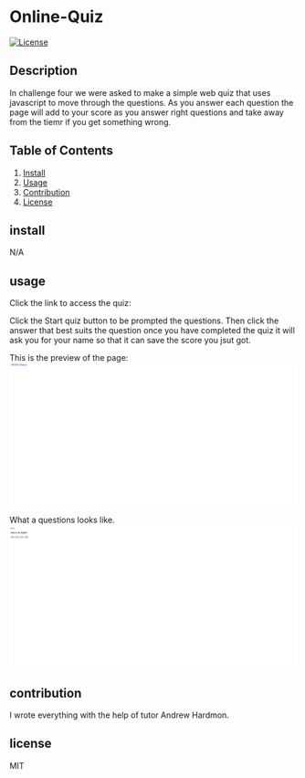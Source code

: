 # Online-Quiz
  [![License](https://img.shields.io/badge/License-MIT-blue.svg)](https://opensource.org/licenses/MIT)
## Description
In challenge four we were asked to make a simple web quiz that uses javascript to move through the questions. As you answer each question the page will add to your score as you answer right questions and take away from the tiemr if you get something wrong.
## Table of Contents
1. [Install](#install)
2. [Usage](#usage)
3. [Contribution](#contribution)
4. [License](#license)

## install
N/A

## usage
Click the link to access the quiz: 

Click the Start quiz button to be prompted the questions. Then click the answer that best suits the question once you have completed the quiz it will ask you for your name so that it can save the score you jsut got.

This is the preview of the page:
![Online quiz overview](./assets/image/Onlinequiz.jpg)

What a questions looks like.
![Online quiz question](./assets/image/QuizQuestion.jpg)
## contribution
I wrote everything with the help of tutor Andrew Hardmon.

## license
MIT